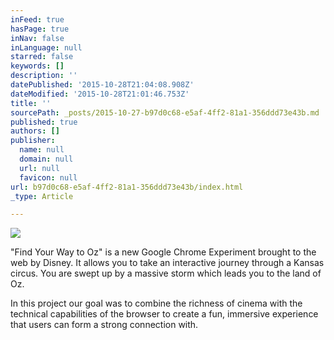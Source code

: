 ```yaml
---
inFeed: true
hasPage: true
inNav: false
inLanguage: null
starred: false
keywords: []
description: ''
datePublished: '2015-10-28T21:04:08.908Z'
dateModified: '2015-10-28T21:01:46.753Z'
title: ''
sourcePath: _posts/2015-10-27-b97d0c68-e5af-4ff2-81a1-356ddd73e43b.md
published: true
authors: []
publisher:
  name: null
  domain: null
  url: null
  favicon: null
url: b97d0c68-e5af-4ff2-81a1-356ddd73e43b/index.html
_type: Article

---
```

![](https://the-grid-user-content.s3-us-west-2.amazonaws.com/a0380b63-a430-47a5-b14b-03f1da413b4a.jpg)

"Find Your Way to Oz" is a new Google Chrome Experiment brought to the web by Disney. It allows you to take an interactive journey through a Kansas circus. You are swept up by a massive storm which leads you to the land of Oz.

In this project our goal was to combine the richness of cinema with the technical capabilities of the browser to create a fun, immersive experience that users can form a strong connection with.